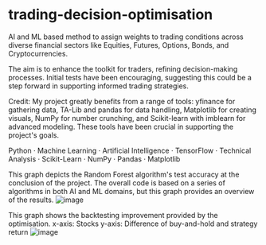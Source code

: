 # trading-decision-optimisation
 AI and ML based method to assign weights to trading conditions across diverse financial sectors like Equities, Futures, Options, Bonds, and Cryptocurrencies.

 The aim is to enhance the toolkit for traders, refining decision-making processes. Initial tests have been encouraging, suggesting this could be a step forward in supporting informed trading strategies.

Credit: My project greatly benefits from a range of tools: yfinance for gathering data, TA-Lib and pandas for data handling, Matplotlib for creating visuals, NumPy for number crunching, and Scikit-learn with imblearn for advanced modeling. These tools have been crucial in supporting the project's goals.

Python · Machine Learning · Artificial Intelligence · TensorFlow · Technical Analysis · Scikit-Learn · NumPy · Pandas · Matplotlib

This graph depicts the Random Forest algorithm's test accuracy at the conclusion of the project. The overall code is based on a series of algorithms in both AI and ML domains, but this graph provides an overview of the results.
![image](https://github.com/mnandan55/trading-decision-optimisation/assets/82633371/1c78f98f-45dd-4ede-9288-fa685924f28e)

This graph shows the backtesting improvement provided by the optimisation.
x-axis: Stocks
y-axis: Difference of buy-and-hold and strategy return
![image](https://github.com/mnandan55/trading-decision-optimisation/assets/82633371/0a4d2e5d-bf4f-4178-abff-48e5ea204da2)
